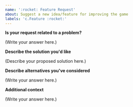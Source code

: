 ```yaml
---
name: ':rocket: Feature Request'
about: Suggest a new idea/feature for improving the game
labels: 'c.Feature :rocket:'
---
```


<!--
  Before opening a new issue, please search existing issues:  https://github.com/cycle-game/Cycle/issues
-->

**Is your request related to a problem?**

<!--
  Provide a clear and concise description of what the problem is.
  Ex. I have an issue when [...]
-->

(Write your answer here.)

**Describe the solution you'd like**

<!--
  Provide a clear and concise description of what you want to happen.
-->

(Describe your proposed solution here.)

**Describe alternatives you've considered**

<!--
  Let us know about other solutions you've tried or researched.
-->

(Write your answer here.)

**Additional context**

<!--
  Is there anything else you can add about the proposal?
  You might want to link to related issues here if you haven't already.
-->

(Write your answer here.)
